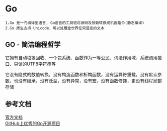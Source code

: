 # Go
	1.Go 是一门编译型语言, Go语言的工具链将源码及依赖转换成机器指令(静态编译)
	2.Go 原生支持 Unicode，可以处理全世界任何语言的文本

## GO - 简洁编程哲学
它拥有自动垃圾回收、一个包系统、函数作为一等公民、词法作用域、系统调用接口、只读的UTF8字符串等

它没有隐式的数值转换，没有构造函数和析构函数，没有运算符重载，没有默认参数，也没有继承，没有泛型，没有异常，没有宏，没有函数修饰，更没有线程局部存储

## 参考文档
[官方文档](https://golang.org/doc/) </br>
[GitHub上优秀的Go开源项目](http://www.flysnow.org/2016/12/27/golang-hot-project-in-github.html)
